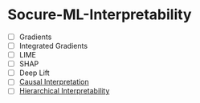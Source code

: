 # Socure-ML-Interpretability

- [ ] Gradients
- [ ] Integrated Gradients
- [ ] LIME
- [ ] SHAP
- [ ] Deep Lift
- [ ] [Causal Interpretation](https://arxiv.org/pdf/1902.02302.pdf)
- [ ] [Hierarchical Interpretability](https://openreview.net/pdf?id=SkEqro0ctQ)